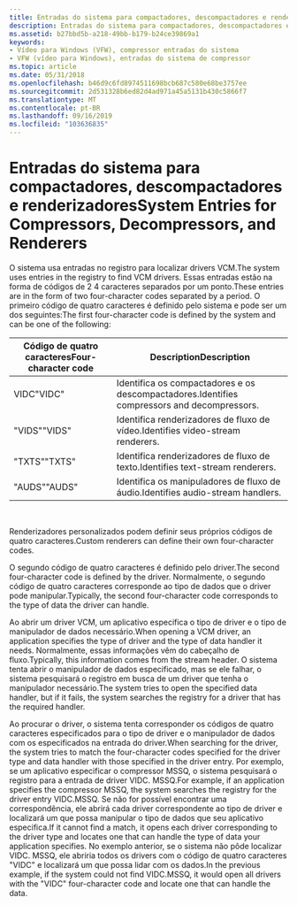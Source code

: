 ```yaml
---
title: Entradas do sistema para compactadores, descompactadores e renderizadores
description: Entradas do sistema para compactadores, descompactadores e renderizadores
ms.assetid: b27bbd5b-a218-49bb-b179-b24ce39869a1
keywords:
- Vídeo para Windows (VFW), compressor entradas do sistema
- VFW (vídeo para Windows), entradas do sistema de compressor
ms.topic: article
ms.date: 05/31/2018
ms.openlocfilehash: b46d9c6fd8974511698bcb687c580e68be3757ee
ms.sourcegitcommit: 2d531328b6ed82d4ad971a45a5131b430c5866f7
ms.translationtype: MT
ms.contentlocale: pt-BR
ms.lasthandoff: 09/16/2019
ms.locfileid: "103636835"
---
```

# <a name="system-entries-for-compressors-decompressors-and-renderers"></a><span data-ttu-id="1770f-105">Entradas do sistema para compactadores, descompactadores e renderizadores</span><span class="sxs-lookup"><span data-stu-id="1770f-105">System Entries for Compressors, Decompressors, and Renderers</span></span>

<span data-ttu-id="1770f-106">O sistema usa entradas no registro para localizar drivers VCM.</span><span class="sxs-lookup"><span data-stu-id="1770f-106">The system uses entries in the registry to find VCM drivers.</span></span> <span data-ttu-id="1770f-107">Essas entradas estão na forma de códigos de 2 4 caracteres separados por um ponto.</span><span class="sxs-lookup"><span data-stu-id="1770f-107">These entries are in the form of two four-character codes separated by a period.</span></span> <span data-ttu-id="1770f-108">O primeiro código de quatro caracteres é definido pelo sistema e pode ser um dos seguintes:</span><span class="sxs-lookup"><span data-stu-id="1770f-108">The first four-character code is defined by the system and can be one of the following:</span></span>



| <span data-ttu-id="1770f-109">Código de quatro caracteres</span><span class="sxs-lookup"><span data-stu-id="1770f-109">Four-character code</span></span> | <span data-ttu-id="1770f-110">Description</span><span class="sxs-lookup"><span data-stu-id="1770f-110">Description</span></span>                               |
|---------------------|-------------------------------------------|
| <span data-ttu-id="1770f-111">VIDC</span><span class="sxs-lookup"><span data-stu-id="1770f-111">"VIDC"</span></span>              | <span data-ttu-id="1770f-112">Identifica os compactadores e os descompactadores.</span><span class="sxs-lookup"><span data-stu-id="1770f-112">Identifies compressors and decompressors.</span></span> |
| <span data-ttu-id="1770f-113">"VIDS"</span><span class="sxs-lookup"><span data-stu-id="1770f-113">"VIDS"</span></span>              | <span data-ttu-id="1770f-114">Identifica renderizadores de fluxo de vídeo.</span><span class="sxs-lookup"><span data-stu-id="1770f-114">Identifies video-stream renderers.</span></span>        |
| <span data-ttu-id="1770f-115">"TXTS"</span><span class="sxs-lookup"><span data-stu-id="1770f-115">"TXTS"</span></span>              | <span data-ttu-id="1770f-116">Identifica renderizadores de fluxo de texto.</span><span class="sxs-lookup"><span data-stu-id="1770f-116">Identifies text-stream renderers.</span></span>         |
| <span data-ttu-id="1770f-117">"AUDS"</span><span class="sxs-lookup"><span data-stu-id="1770f-117">"AUDS"</span></span>              | <span data-ttu-id="1770f-118">Identifica os manipuladores de fluxo de áudio.</span><span class="sxs-lookup"><span data-stu-id="1770f-118">Identifies audio-stream handlers.</span></span>         |



 

<span data-ttu-id="1770f-119">Renderizadores personalizados podem definir seus próprios códigos de quatro caracteres.</span><span class="sxs-lookup"><span data-stu-id="1770f-119">Custom renderers can define their own four-character codes.</span></span>

<span data-ttu-id="1770f-120">O segundo código de quatro caracteres é definido pelo driver.</span><span class="sxs-lookup"><span data-stu-id="1770f-120">The second four-character code is defined by the driver.</span></span> <span data-ttu-id="1770f-121">Normalmente, o segundo código de quatro caracteres corresponde ao tipo de dados que o driver pode manipular.</span><span class="sxs-lookup"><span data-stu-id="1770f-121">Typically, the second four-character code corresponds to the type of data the driver can handle.</span></span>

<span data-ttu-id="1770f-122">Ao abrir um driver VCM, um aplicativo especifica o tipo de driver e o tipo de manipulador de dados necessário.</span><span class="sxs-lookup"><span data-stu-id="1770f-122">When opening a VCM driver, an application specifies the type of driver and the type of data handler it needs.</span></span> <span data-ttu-id="1770f-123">Normalmente, essas informações vêm do cabeçalho de fluxo.</span><span class="sxs-lookup"><span data-stu-id="1770f-123">Typically, this information comes from the stream header.</span></span> <span data-ttu-id="1770f-124">O sistema tenta abrir o manipulador de dados especificado, mas se ele falhar, o sistema pesquisará o registro em busca de um driver que tenha o manipulador necessário.</span><span class="sxs-lookup"><span data-stu-id="1770f-124">The system tries to open the specified data handler, but if it fails, the system searches the registry for a driver that has the required handler.</span></span>

<span data-ttu-id="1770f-125">Ao procurar o driver, o sistema tenta corresponder os códigos de quatro caracteres especificados para o tipo de driver e o manipulador de dados com os especificados na entrada do driver.</span><span class="sxs-lookup"><span data-stu-id="1770f-125">When searching for the driver, the system tries to match the four-character codes specified for the driver type and data handler with those specified in the driver entry.</span></span> <span data-ttu-id="1770f-126">Por exemplo, se um aplicativo especificar o compressor MSSQ, o sistema pesquisará o registro para a entrada de driver VIDC. MSSQ.</span><span class="sxs-lookup"><span data-stu-id="1770f-126">For example, if an application specifies the compressor MSSQ, the system searches the registry for the driver entry VIDC.MSSQ.</span></span> <span data-ttu-id="1770f-127">Se não for possível encontrar uma correspondência, ele abrirá cada driver correspondente ao tipo de driver e localizará um que possa manipular o tipo de dados que seu aplicativo especifica.</span><span class="sxs-lookup"><span data-stu-id="1770f-127">If it cannot find a match, it opens each driver corresponding to the driver type and locates one that can handle the type of data your application specifies.</span></span> <span data-ttu-id="1770f-128">No exemplo anterior, se o sistema não pôde localizar VIDC. MSSQ, ele abriria todos os drivers com o código de quatro caracteres "VIDC" e localizará um que possa lidar com os dados.</span><span class="sxs-lookup"><span data-stu-id="1770f-128">In the previous example, if the system could not find VIDC.MSSQ, it would open all drivers with the "VIDC" four-character code and locate one that can handle the data.</span></span>

 

 




